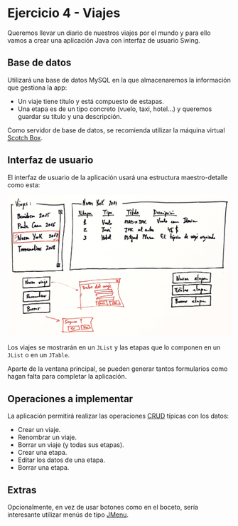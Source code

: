 # Ejercicio 4 - Viajes

Queremos llevar un diario de nuestros viajes por el mundo y para ello vamos a crear una aplicación Java con interfaz de usuario Swing.

## Base de datos

Utilizará una base de datos MySQL en la que almacenaremos la información que gestiona la app:

- Un viaje tiene título y está compuesto de estapas.
- Una etapa es de un tipo concreto (vuelo, taxi, hotel...) y queremos guardar su título y una descripción.

Como servidor de base de datos, se recomienda utilizar la máquina virtual [Scotch Box](https://github.com/Egibide/scotch-box).

## Interfaz de usuario

El interfaz de usuario de la aplicación usará una estructura maestro-detalle como esta:

<img src="viajes.jpg" width="600" />

Los viajes se mostrarán en un `JList` y las etapas que lo componen en un `JList` o en un `JTable`.

Aparte de la ventana principal, se pueden generar tantos formularios como hagan falta para completar la aplicación.

## Operaciones a implementar

La aplicación permitirá realizar las operaciones [CRUD](https://es.wikipedia.org/wiki/CRUD) típicas con los datos:

- Crear un viaje.
- Renombrar un viaje.
- Borrar un viaje (y todas sus etapas).
- Crear una etapa.
- Editar los datos de una etapa.
- Borrar una etapa.

## Extras

Opcionalmente, en vez de usar botones como en el boceto, sería interesante utilizar menús de tipo [JMenu](https://docs.oracle.com/javase/tutorial/uiswing/components/menu.html).
